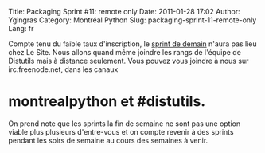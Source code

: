 Title: Packaging Sprint #11: remote only
Date: 2011-01-28 17:02
Author: Ygingras
Category: Montréal Python
Slug: packaging-sprint-11-remote-only
Lang: fr

Compte tenu du faible taux d'inscription, le [sprint de demain][] n'aura
pas lieu chez Le Site. Nous allons quand même joindre les rangs de
l'équipe de Distutils mais à distance seulement. Vous pouvez vous
joindre à nous sur irc.freenode.net, dans les canaux

montrealpython et \#distutils.
==============================

On prend note que les sprints la fin de semaine ne sont pas une option
viable plus plusieurs d'entre-vous et on compte revenir à des sprints
pendant les soirs de semaine au cours des semaines à venir.

  [sprint de demain]: http://montrealpython.org/fr/2011/01/packaging-sprint-11/
